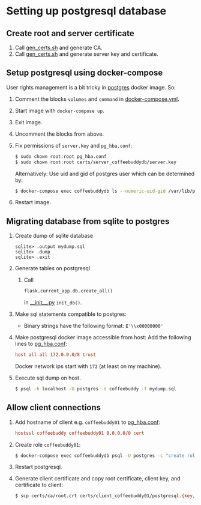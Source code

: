 # Setting up postgresql database

## Create root and server certificate

1. Call [gen_certs.sh](../database/gen_certs.sh) and generate CA.
2. Call [gen_certs.sh](../database/gen_certs.sh) and generate server key and certificate.

## Setup postgresql using docker-compose

User rights management is a bit tricky in [postgres](https://hub.docker.com/_/postgres) docker image. So:

1. Comment the blocks `volumes` and `command` in [docker-compose.yml](../database/docker-compose.yml).
2. Start image with `docker-compose up`.
3. Exit image.
4. Uncomment the blocks from above.
5. Fix permissions of `server.key` and `pg_hba.conf`:

    ```sh
    $ sudo chown root:root pg_hba.conf
    $ sudo chown root:root certs/server_coffeebuddydb/server.key
    ```

    Alternatively: Use uid and gid of postgres user which can be determined by:
    ```sh
    $ docker-compose exec coffeebuddydb ls --numeric-uid-gid /var/lib/postgresql
    ```

6. Restart image.

## Migrating database from sqlite to postgres

1. Create dump of sqlite database

    ```
    sqlite> .output mydump.sql
    sqlite> .dump
    sqlite> .exit
    ```

2. Generate tables on postgresql
    1. Call
        ```python
        flask.current_app.db.create_all()
        ```
        in [\_\_init\_\_.py](../coffeebuddy/__init__.py) `init_db()`.

3. Make sql statements compatible to postgres:
    - Binary strings have the following format: `E'\\x00000000'`

4. Make postgresql docker image accessible from host: Add the following lines to [pg_hba.conf](../database/pg_hba.conf):

    ```conf
    host all all 172.0.0.0/8 trust
    ```

    Docker network ips start with `172` (at least on my machine).

5. Execute sql dump on host.

    ```sh
    $ psql -h localhost -U postgres -d coffeebuddy -f mydump.sql
    ```

## Allow client connections

1. Add hostname of client e.g. `coffeebuddy01` to [pg_hba.conf](../database/pg_hba.conf):

    ```conf
    hostssl coffeebuddy coffeebuddy01 0.0.0.0/0 cert
    ```

2. Create role `coffeebuddy01`:

    ```sh
    $ docker-compose exec coffeebuddydb psql -U postgres -c "create role coffeebuddy01;"
    ```
3. Restart postgresql.
4. Generate client certificate and copy root certificate, client key, and certificate to client:
    ```sh
    $ scp certs/ca/root.crt certs/client_coffeebuddy01/postgresql.{key,crt} coffeebuddy01:~/.postgresql/
    ```
